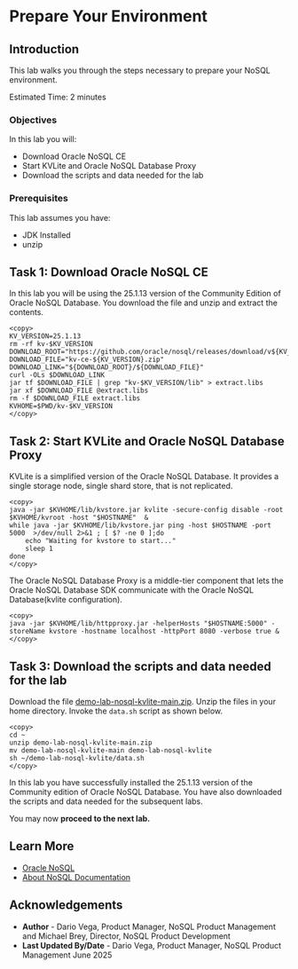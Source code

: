 
# Prepare Your Environment

## Introduction

This lab walks you through the steps necessary to prepare your NoSQL environment.

Estimated Time: 2 minutes

### Objectives

In this lab you will:
* Download Oracle NoSQL CE
* Start KVLite and Oracle NoSQL Database Proxy
* Download the scripts and data needed for the lab

### Prerequisites

This lab assumes you have:

* JDK Installed
* unzip


## Task 1: Download Oracle NoSQL CE

In this lab you will be using the 25.1.13 version of the Community Edition of Oracle NoSQL Database. You download the file and unzip and extract the contents.
````
<copy>
KV_VERSION=25.1.13
rm -rf kv-$KV_VERSION
DOWNLOAD_ROOT="https://github.com/oracle/nosql/releases/download/v${KV_VERSION}/"
DOWNLOAD_FILE="kv-ce-${KV_VERSION}.zip"
DOWNLOAD_LINK="${DOWNLOAD_ROOT}/${DOWNLOAD_FILE}"
curl -OLs $DOWNLOAD_LINK
jar tf $DOWNLOAD_FILE | grep "kv-$KV_VERSION/lib" > extract.libs
jar xf $DOWNLOAD_FILE @extract.libs
rm -f $DOWNLOAD_FILE extract.libs
KVHOME=$PWD/kv-$KV_VERSION
</copy>
````
## Task 2: Start KVLite and Oracle NoSQL Database Proxy
KVLite is a simplified version of the Oracle NoSQL Database. It provides a single storage node, single shard store, that is not replicated.
````
<copy>
java -jar $KVHOME/lib/kvstore.jar kvlite -secure-config disable -root $KVHOME/kvroot -host "$HOSTNAME"  &
while java -jar $KVHOME/lib/kvstore.jar ping -host $HOSTNAME -port 5000  >/dev/null 2>&1 ; [ $? -ne 0 ];do
    echo "Waiting for kvstore to start..."
    sleep 1
done
</copy>
````
The Oracle NoSQL Database Proxy is a middle-tier component that lets the Oracle NoSQL Database SDK communicate with the Oracle NoSQL Database(kvlite configuration).

````
<copy>
java -jar $KVHOME/lib/httpproxy.jar -helperHosts "$HOSTNAME:5000" -storeName kvstore -hostname localhost -httpPort 8080 -verbose true &
</copy>
````
## Task 3: Download the scripts and data needed for the lab
Download the file [demo-lab-nosql-kvlite-main.zip](./files/demo-lab-nosql-kvlite-main.zip). Unzip the files in your home directory. Invoke the `data.sh` script as shown below.
````
<copy>
cd ~
unzip demo-lab-nosql-kvlite-main.zip
mv demo-lab-nosql-kvlite-main demo-lab-nosql-kvlite
sh ~/demo-lab-nosql-kvlite/data.sh
</copy>
````

In this lab you have successfully installed the 25.1.13 version of the Community edition of Oracle NoSQL Database. You have also downloaded the scripts and data needed for the subsequent labs.

You may now **proceed to the next lab.**

## Learn More

* [Oracle NoSQL](https://github.com/oracle/nosql)
* [About NoSQL Documentation](https://docs.oracle.com/en/database/other-databases/nosql-database/index.html)


## Acknowledgements
* **Author** - Dario Vega, Product Manager, NoSQL Product Management and Michael Brey, Director, NoSQL Product Development
* **Last Updated By/Date** -  Dario Vega, Product Manager, NoSQL Product Management June 2025
